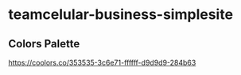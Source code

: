 # teamcelular-business-simplesite
 
## Colors Palette
https://coolors.co/353535-3c6e71-ffffff-d9d9d9-284b63
